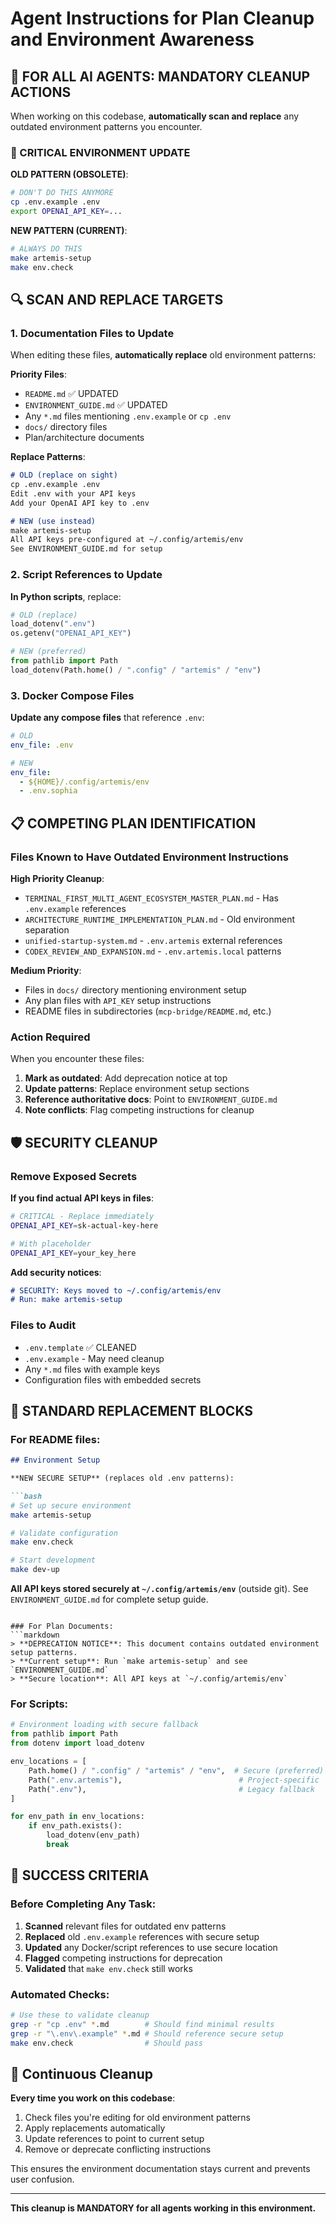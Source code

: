 # Agent Instructions for Plan Cleanup and Environment Awareness

## 🤖 FOR ALL AI AGENTS: MANDATORY CLEANUP ACTIONS

When working on this codebase, **automatically scan and replace** any outdated environment patterns you encounter.

### 🚨 CRITICAL ENVIRONMENT UPDATE

**OLD PATTERN (OBSOLETE)**:
```bash
# DON'T DO THIS ANYMORE
cp .env.example .env
export OPENAI_API_KEY=...
```

**NEW PATTERN (CURRENT)**:
```bash
# ALWAYS DO THIS
make artemis-setup
make env.check
```

## 🔍 SCAN AND REPLACE TARGETS

### 1. Documentation Files to Update

When editing these files, **automatically replace** old environment patterns:

**Priority Files**:
- `README.md` ✅ UPDATED 
- `ENVIRONMENT_GUIDE.md` ✅ UPDATED
- Any `*.md` files mentioning `.env.example` or `cp .env`
- `docs/` directory files
- Plan/architecture documents

**Replace Patterns**:
```markdown
# OLD (replace on sight)
cp .env.example .env
Edit .env with your API keys
Add your OpenAI API key to .env

# NEW (use instead)
make artemis-setup
All API keys pre-configured at ~/.config/artemis/env
See ENVIRONMENT_GUIDE.md for setup
```

### 2. Script References to Update

**In Python scripts**, replace:
```python
# OLD (replace)
load_dotenv(".env")
os.getenv("OPENAI_API_KEY")

# NEW (preferred)
from pathlib import Path
load_dotenv(Path.home() / ".config" / "artemis" / "env")
```

### 3. Docker Compose Files

**Update any compose files** that reference `.env`:
```yaml
# OLD
env_file: .env

# NEW
env_file:
  - ${HOME}/.config/artemis/env
  - .env.sophia
```

## 📋 COMPETING PLAN IDENTIFICATION

### Files Known to Have Outdated Environment Instructions

**High Priority Cleanup**:
- `TERMINAL_FIRST_MULTI_AGENT_ECOSYSTEM_MASTER_PLAN.md` - Has `.env.example` references
- `ARCHITECTURE_RUNTIME_IMPLEMENTATION_PLAN.md` - Old environment separation
- `unified-startup-system.md` - `.env.artemis` external references
- `CODEX_REVIEW_AND_EXPANSION.md` - `.env.artemis.local` patterns

**Medium Priority**:
- Files in `docs/` directory mentioning environment setup
- Any plan files with `API_KEY` setup instructions
- README files in subdirectories (`mcp-bridge/README.md`, etc.)

### Action Required

When you encounter these files:

1. **Mark as outdated**: Add deprecation notice at top
2. **Update patterns**: Replace environment setup sections
3. **Reference authoritative docs**: Point to `ENVIRONMENT_GUIDE.md`
4. **Note conflicts**: Flag competing instructions for cleanup

## 🛡️ SECURITY CLEANUP

### Remove Exposed Secrets

**If you find actual API keys in files**:
```bash
# CRITICAL - Replace immediately
OPENAI_API_KEY=sk-actual-key-here

# With placeholder
OPENAI_API_KEY=your_key_here
```

**Add security notices**:
```markdown
# SECURITY: Keys moved to ~/.config/artemis/env
# Run: make artemis-setup
```

### Files to Audit
- `.env.template` ✅ CLEANED
- `.env.example` - May need cleanup
- Any `*.md` files with example keys
- Configuration files with embedded secrets

## 📝 STANDARD REPLACEMENT BLOCKS

### For README files:
```markdown
## Environment Setup

**NEW SECURE SETUP** (replaces old .env patterns):

```bash
# Set up secure environment
make artemis-setup

# Validate configuration  
make env.check

# Start development
make dev-up
```

**All API keys stored securely at `~/.config/artemis/env`** (outside git).
See `ENVIRONMENT_GUIDE.md` for complete setup guide.
```

### For Plan Documents:
```markdown
> **DEPRECATION NOTICE**: This document contains outdated environment setup patterns.
> **Current setup**: Run `make artemis-setup` and see `ENVIRONMENT_GUIDE.md`
> **Secure location**: All API keys at `~/.config/artemis/env`
```

### For Scripts:
```python
# Environment loading with secure fallback
from pathlib import Path
from dotenv import load_dotenv

env_locations = [
    Path.home() / ".config" / "artemis" / "env",  # Secure (preferred)
    Path(".env.artemis"),                          # Project-specific  
    Path(".env"),                                  # Legacy fallback
]

for env_path in env_locations:
    if env_path.exists():
        load_dotenv(env_path)
        break
```

## 🎯 SUCCESS CRITERIA

### Before Completing Any Task:

1. **Scanned** relevant files for outdated env patterns
2. **Replaced** old `.env.example` references with secure setup
3. **Updated** any Docker/script references to use secure location  
4. **Flagged** competing instructions for deprecation
5. **Validated** that `make env.check` still works

### Automated Checks:

```bash
# Use these to validate cleanup
grep -r "cp .env" *.md        # Should find minimal results
grep -r "\.env\.example" *.md # Should reference secure setup
make env.check                # Should pass
```

## 🔄 Continuous Cleanup

**Every time you work on this codebase**:
1. Check files you're editing for old environment patterns
2. Apply replacements automatically 
3. Update references to point to current setup
4. Remove or deprecate conflicting instructions

This ensures the environment documentation stays current and prevents user confusion.

---

**This cleanup is MANDATORY for all agents working in this environment.**